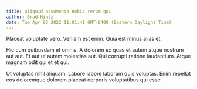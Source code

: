 ```yaml
---
title: aliquid assumenda nobis rerum qui
author: Brad Hintz
date: Tue Apr 05 2022 11:01:41 GMT-0400 (Eastern Daylight Time)
---
```

Placeat voluptate vero. Veniam est enim. Quia est minus alias et.

 Hic cum quibusdam et omnis. A dolorem ex quas et autem atque nostrum aut aut. Et aut ut autem molestias aut. Qui corrupti ratione laudantium. Atque magnam odit qui et et qui.

 Ut voluptas nihil aliquam. Labore labore laborum quis voluptas. Enim repellat eos doloremque dolorem placeat corporis voluptatibus qui esse.